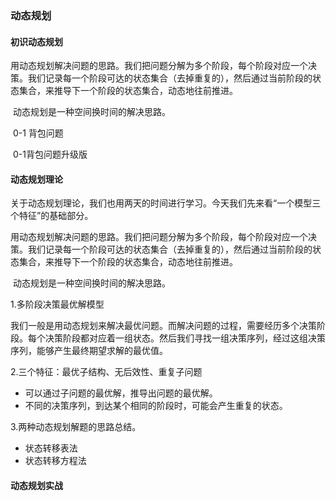 

### 动态规划

#### 初识动态规划

​	用动态规划解决问题的思路。我们把问题分解为多个阶段，每个阶段对应一个决策。我们记录每一个阶段可达的状态集合（去掉重复的），然后通过当前阶段的状态集合，来推导下一个阶段的状态集合，动态地往前推进。

​	动态规划是一种空间换时间的解决思路。

​	0-1 背包问题

​	0-1背包问题升级版

#### 动态规划理论

关于动态规划理论，我们也用两天的时间进行学习。今天我们先来看“一个模型三个特征”的基础部分。

用动态规划解决问题的思路。我们把问题分解为多个阶段，每个阶段对应一个决策。我们记录每一个阶段可达的状态集合（去掉重复的），然后通过当前阶段的状态集合，来推导下一个阶段的状态集合，动态地往前推进。

​	动态规划是一种空间换时间的解决思路。

1.多阶段决策最优解模型

​	我们一般是用动态规划来解决最优问题。而解决问题的过程，需要经历多个决策阶段。每个决策阶段都对应着一组状态。然后我们寻找一组决策序列，经过这组决策序列，能够产生最终期望求解的最优值。

2.三个特征：最优子结构、无后效性、重复子问题

- 可以通过子问题的最优解，推导出问题的最优解。
- 不同的决策序列，到达某个相同的阶段时，可能会产生重复的状态。

3.两种动态规划解题的思路总结。

- 状态转移表法
- 状态转移方程法

#### 动态规划实战